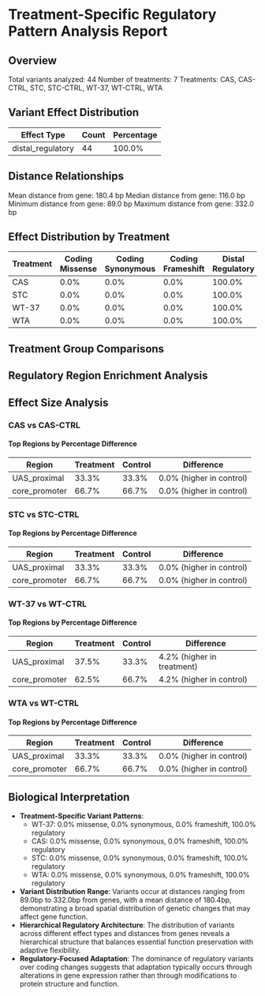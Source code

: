 # Treatment-Specific Regulatory Pattern Analysis Report

## Overview

Total variants analyzed: 44
Number of treatments: 7
Treatments: CAS, CAS-CTRL, STC, STC-CTRL, WT-37, WT-CTRL, WTA

## Variant Effect Distribution

| Effect Type | Count | Percentage |
|-------------|-------|------------|
| distal_regulatory | 44 | 100.0% |

## Distance Relationships

Mean distance from gene: 180.4 bp
Median distance from gene: 116.0 bp
Minimum distance from gene: 89.0 bp
Maximum distance from gene: 332.0 bp

## Effect Distribution by Treatment

| Treatment | Coding Missense | Coding Synonymous | Coding Frameshift | Distal Regulatory |
|-----------|----------------|-------------------|-------------------|-------------------|
| CAS | 0.0% | 0.0% | 0.0% | 100.0% |
| STC | 0.0% | 0.0% | 0.0% | 100.0% |
| WT-37 | 0.0% | 0.0% | 0.0% | 100.0% |
| WTA | 0.0% | 0.0% | 0.0% | 100.0% |

## Treatment Group Comparisons

## Regulatory Region Enrichment Analysis

## Effect Size Analysis

### CAS vs CAS-CTRL

#### Top Regions by Percentage Difference

| Region | Treatment | Control | Difference |
|--------|-----------|---------|------------|
| UAS_proximal | 33.3% | 33.3% | 0.0% (higher in control) |
| core_promoter | 66.7% | 66.7% | 0.0% (higher in control) |

### STC vs STC-CTRL

#### Top Regions by Percentage Difference

| Region | Treatment | Control | Difference |
|--------|-----------|---------|------------|
| UAS_proximal | 33.3% | 33.3% | 0.0% (higher in control) |
| core_promoter | 66.7% | 66.7% | 0.0% (higher in control) |

### WT-37 vs WT-CTRL

#### Top Regions by Percentage Difference

| Region | Treatment | Control | Difference |
|--------|-----------|---------|------------|
| UAS_proximal | 37.5% | 33.3% | 4.2% (higher in treatment) |
| core_promoter | 62.5% | 66.7% | 4.2% (higher in control) |

### WTA vs WT-CTRL

#### Top Regions by Percentage Difference

| Region | Treatment | Control | Difference |
|--------|-----------|---------|------------|
| UAS_proximal | 33.3% | 33.3% | 0.0% (higher in control) |
| core_promoter | 66.7% | 66.7% | 0.0% (higher in control) |

## Biological Interpretation

- **Treatment-Specific Variant Patterns**:
  - WT-37: 0.0% missense, 0.0% synonymous, 0.0% frameshift, 100.0% regulatory
  - CAS: 0.0% missense, 0.0% synonymous, 0.0% frameshift, 100.0% regulatory
  - STC: 0.0% missense, 0.0% synonymous, 0.0% frameshift, 100.0% regulatory
  - WTA: 0.0% missense, 0.0% synonymous, 0.0% frameshift, 100.0% regulatory
- **Variant Distribution Range**: Variants occur at distances ranging from 89.0bp to 332.0bp from genes, with a mean distance of 180.4bp, demonstrating a broad spatial distribution of genetic changes that may affect gene function.
- **Hierarchical Regulatory Architecture**: The distribution of variants across different effect types and distances from genes reveals a hierarchical structure that balances essential function preservation with adaptive flexibility.
- **Regulatory-Focused Adaptation**: The dominance of regulatory variants over coding changes suggests that adaptation typically occurs through alterations in gene expression rather than through modifications to protein structure and function.